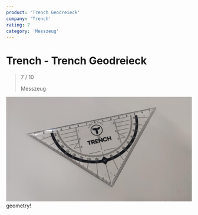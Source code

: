 ```yaml
---
product: 'Trench Geodreieck'
company: 'Trench'
rating: 7
category: 'Messzeug'
---
```


# Trench - Trench Geodreieck
>
> 7 / 10
>
> Messzeug

![Trench Geodreieck](./assets/trench-trench-geodreieck-7ba1031a-3036-412d-96ae-0c561d3465ca.jpg)
geometry!
